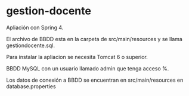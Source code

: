 # gestion-docente

Apliación con Spring 4.

El archivo de BBDD esta en la carpeta de src/main/resources y se llama gestiondocente.sql.

Para instalar la apliacion se necesita Tomcat 6 o superior.

BBDD MySQL con un usuario llamado admin que tenga acceso %.

Los datos de conexión a BBDD se encuentran en src/main/resources en database.properties
